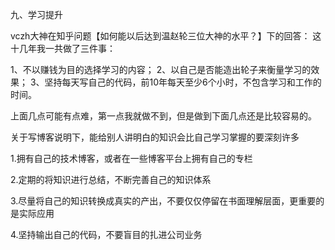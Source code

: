 九、学习提升

vczh大神在知乎问题【如何能以后达到温赵轮三位大神的水平？】下的回答：
这十几年我一共做了三件事：


1、不以赚钱为目的选择学习的内容；
2、以自己是否能造出轮子来衡量学习的效果；
3、坚持每天写自己的代码，前10年每天至少6个小时，不包含学习和工作的时间。


上面几点可能有点难，第一点我就做不到，但是做到下面几点还是比较容易的。


关于写博客说明下，能给别人讲明白的知识会比自己学习掌握的要深刻许多



1.拥有自己的技术博客，或者在一些博客平台上拥有自己的专栏


2.定期的将知识进行总结，不断完善自己的知识体系


3.尽量将自己的知识转换成真实的产出，不要仅仅停留在书面理解层面，更重要的是实际应用


4.坚持输出自己的代码，不要盲目的扎进公司业务
